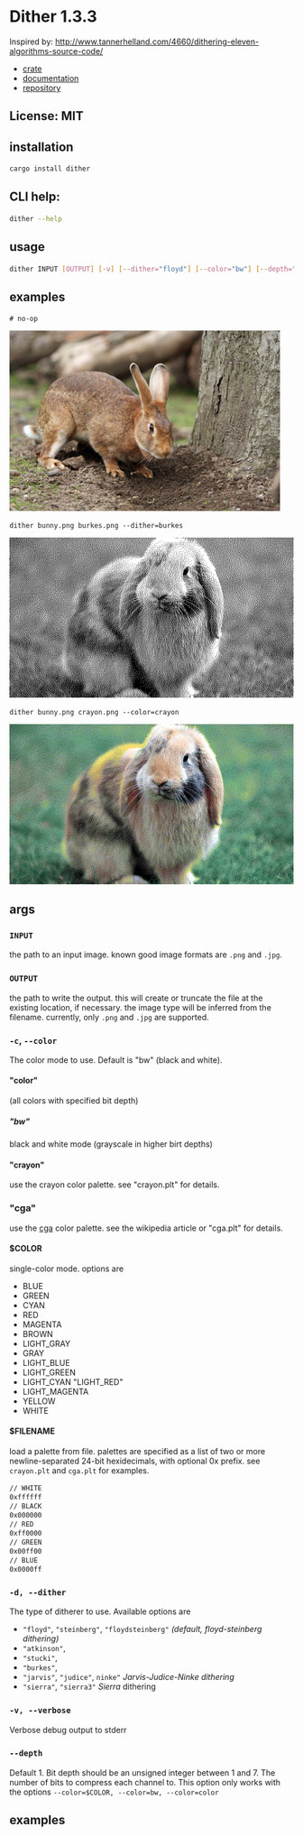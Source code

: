 # Dither 1.3.3

Inspired by: <http://www.tannerhelland.com/4660/dithering-eleven-algorithms-source-code/>
- [crate](https://crates.io/crates/dither)
- [documentation](https://docs.rs/dither/1.3.3/dither/)
- [repository](https://gitlab.com/efronlicht/dither)

## License: MIT


## installation
```bash
cargo install dither
```

## CLI help:

```bash
dither --help
```

## usage

```bash
dither INPUT [OUTPUT] [-v] [--dither="floyd"] [--color="bw"] [--depth="1"] [--help]
```

## examples

    # no-op
![bunny](bunny.png)

    dither bunny.png burkes.png --dither=burkes

![burkes](burkes.png)

    dither bunny.png crayon.png --color=crayon
![crayon](crayon.png)


## args

### `INPUT`

the path to an input image. known good image formats are `.png` and `.jpg`.

### `OUTPUT`

the path to write the output. this will create or truncate the file at the existing location, if necessary. the image type will be inferred from the filename. currently, only `.png` and `.jpg` are supported.

### `-c`, `--color`

The color mode to use. Default is "bw" (black and white). 
#### "color"

(all colors with specified bit depth)

##### "bw"

black and white mode (grayscale in higher birt depths)

#### "crayon"

use the crayon color palette. see "crayon.plt" for details.

### "cga"

use the [cga](https://en.wikipedia.org/wiki/Color_Graphics_Adapter) color palette. see the wikipedia article or "cga.plt" for details.
#### $COLOR

single-color mode. options are

- BLUE
- GREEN
- CYAN
- RED
- MAGENTA
- BROWN
- LIGHT_GRAY
- GRAY
- LIGHT_BLUE
- LIGHT_GREEN
- LIGHT_CYAN "LIGHT_RED"
- LIGHT_MAGENTA
- YELLOW
- WHITE

#### $FILENAME

load a palette from file. palettes are specified as a list of two or more newline-separated 24-bit hexidecimals, with optional 0x prefix. see `crayon.plt` and `cga.plt` for examples.
```
// WHITE
0xffffff
// BLACK
0x000000
// RED
0xff0000
// GREEN
0x00ff00
// BLUE
0x0000ff
```
### `-d, --dither`

The type of ditherer to use. Available options are

- `"floyd"`, `"steinberg"`, `"floydsteinberg"` _(default, floyd-steinberg dithering)_
- `"atkinson"`,
- `"stucki"`,
- `"burkes"`,
- `"jarvis"`, `"judice"`, `ninke"` _Jarvis-Judice-Ninke dithering_
- `"sierra"`, `"sierra3"` _Sierra_ dithering

### `-v, --verbose`

Verbose debug output to stderr

### `--depth`

Default 1\. Bit depth should be an unsigned integer between 1 and 7\. The number of bits to compress each channel to. This option only works with the options `--color=$COLOR, --color=bw, --color=color`


## examples

